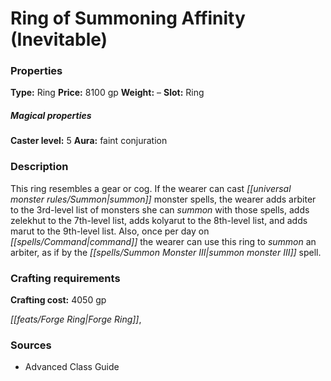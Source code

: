 ﻿---
Title: "Ring of Summoning Affinity (Inevitable)"
Type: "Ring"
Price: "8100 gp"
Weight: "–"
Slot: "Ring"
Caster level: "5"
Aura: "faint conjuration"
Description: |
  "This ring resembles a gear or cog. If the wearer can cast _summon monster_ spells, the wearer adds arbiter to the 3rd-level list of monsters she can summon with those spells, adds zelekhut to the 7th-level list, adds kolyarut to the 8th-level list, and adds marut to the 9th-level list. Also, once per day on command the wearer can use this ring to summon an arbiter, as if by the _summon monster III_ spell."
Crafting cost: "4050 gp"
Sources: "['Advanced Class Guide']"
---

# Ring of Summoning Affinity (Inevitable)

### Properties

**Type:** Ring **Price:** 8100 gp **Weight:** – **Slot:** Ring

##### Magical properties

**Caster level:** 5 **Aura:** faint conjuration

### Description

This ring resembles a gear or cog. If the wearer can cast _[[universal monster rules/Summon|summon]]_ monster spells, the wearer adds arbiter to the 3rd-level list of monsters she can _summon_ with those spells, adds zelekhut to the 7th-level list, adds kolyarut to the 8th-level list, and adds marut to the 9th-level list. Also, once per day on _[[spells/Command|command]]_ the wearer can use this ring to _summon_ an arbiter, as if by the _[[spells/Summon Monster III|summon monster III]]_ spell.

### Crafting requirements

**Crafting cost:** 4050 gp

_[[feats/Forge Ring|Forge Ring]]_,

### Sources

* Advanced Class Guide